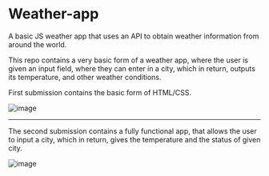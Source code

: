 # Weather-app
A basic JS weather app that uses an API to obtain weather information from around the world.

This repo contains a very basic form of a weather app, where the user is given an input field, where they can enter in a city, which in return, outputs its temperature, and other weather conditions.

First submission contains the basic form of HTML/CSS.

![image](https://user-images.githubusercontent.com/57778785/221482718-38a6c995-fb82-44e7-bad0-2b5ea4007c63.png)

-----------------------

The second submission contains a fully functional app, that allows the user to input a city, which in return, gives the temperature and the status of given city.

![image](https://user-images.githubusercontent.com/57778785/221768245-9deda424-05b6-4863-a377-9a802ff89bbc.png)
